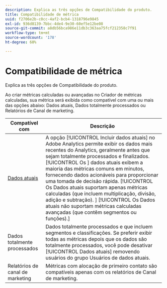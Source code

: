 ```yaml
---
description: Explica as três opções de Compatibilidade do produto.
title: Compatibilidade de métrica
uuid: f2706e2b-c0cc-4af2-bcb4-1318796e9845
exl-id: 936d8139-7bbc-4de4-9e30-60ef5e12be08
source-git-commit: a8db56bca986e11db3c363aa75fcf212358c7f91
workflow-type: tm+mt
source-wordcount: '178'
ht-degree: 60%

---
```


# Compatibilidade de métrica

Explica as três opções de Compatibilidade do produto.

Ao criar métricas calculadas ou avançadas no Criador de métricas calculadas, sua métrica será exibida como compatível com uma ou mais das opções abaixo: Dados atuais, Dados totalmente processados ou Relatórios de Canal de marketing.

| Compatível com | Descrição |
| --- | --- |
| [Dados atuais](https://experienceleague.adobe.com/docs/analytics/analyze/reports-analytics/current-data.html) | A opção [!UICONTROL Incluir dados atuais] no Adobe Analytics permite exibir os dados mais recentes do Analytics, geralmente antes que sejam totalmente processados e finalizados. [!UICONTROL Os ] dados atuais exibem a maioria das métricas comuns em minutos, fornecendo dados acionáveis para proporcionar uma tomada de decisão rápida. [!UICONTROL Os Dados atuais suportam apenas métricas calculadas (que incluem multiplicação, divisão, adição e subtração). ] [!UICONTROL Os Dados atuais não suportam métricas calculadas avançadas (que contêm segmentos ou funções).] |
| Dados totalmente processados | Dados totalmente processados e que incluem segmentos e classificações. Se preferir exibir todas as métricas depois que os dados são totalmente processados, você pode desativar [!UICONTROL Dados atuais] removendo usuários do grupo Usuários de dados atuais. |
| Relatórios de canal de marketing | Métricas com alocação de primeiro contato são compatíveis apenas com os relatórios de Canal de marketing. |